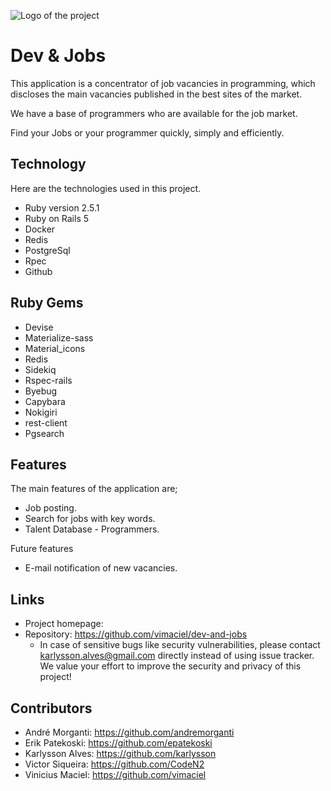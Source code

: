 
![Logo of the project](https://raw.githubusercontent.com/vimaciel/dev-and-jobs/master/app/assets/images/logo.png)



# Dev & Jobs

This application is a concentrator of job vacancies in programming, which discloses the main vacancies published in the best sites of the market.

We have a base of programmers who are available for the job market.

Find your Jobs or your programmer quickly, simply and efficiently.


## Technology 

Here are the technologies used in this project.

* Ruby version  2.5.1
* Ruby on Rails 5
* Docker 
* Redis
* PostgreSql
* Rpec
* Github

## Ruby Gems

* Devise
* Materialize-sass
* Material_icons
* Redis
* Sidekiq
* Rspec-rails
* Byebug
* Capybara
* Nokigiri
* rest-client
* Pgsearch



## Features

The main features of the application are;

* Job posting.
* Search for jobs with key words.
* Talent Database - Programmers.

Future features

* E-mail notification of new vacancies.

## Links

- Project homepage: 
- Repository: https://github.com/vimaciel/dev-and-jobs
  - In case of sensitive bugs like security vulnerabilities, please contact
    karlysson.alves@gmail.com directly instead of using issue tracker. We value your effort
    to improve the security and privacy of this project!

## Contributors 

- André Morganti: https://github.com/andremorganti
- Erik Patekoski: https://github.com/epatekoski
- Karlysson Alves: https://github.com/karlysson
- Victor Siqueira: https://github.com/CodeN2
- Vinicius Maciel: https://github.com/vimaciel
